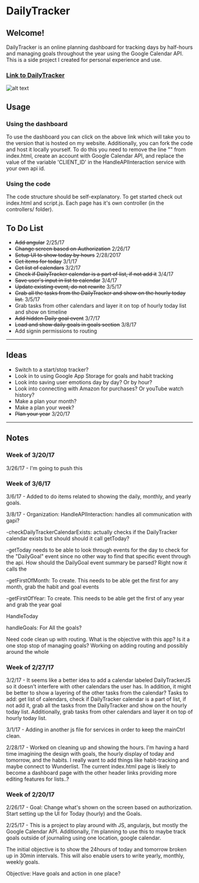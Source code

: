 # DailyTracker
## Welcome!
DailyTracker is an online planning dashboard for tracking days by half-hours and managing goals throughout the year using the Google Calendar API. This is a side project I created for personal experience and use.

### [Link to DailyTracker](http://qandeelsajid.com/projects/DailyTracker "DailyTracker")

![alt text](http://qandeelsajid.com/projects/DailyTracker/images/help1.png "Main page")


## Usage
### Using the dashboard
To use the dashboard you can click on the above link which will take you to the version that is hosted on my website. Additionally, you can fork the code and host it locally yourself. To do this you need to remove the line "<base href='http://qandeelsajid.com/projects/DailyTracker/'>" from index.html, create an account with Google Calendar API, and replace the value of the variable 'CLIENT_ID' in the HandleAPIInteraction service with your own api id.  

### Using the code
The code structure should be self-explanatory. To get started check out index.html and script.js. Each page has it's own controller (in the controllers/ folder).

## To Do List

<ul>
<li> <del>Add angular</del> 2/25/17 </li>
<li> <del>Change screen based on Authorization</del> 2/26/17</li>
<li> <del>Setup UI to show today by hours</del> 2/28/2017</li>
<li> <del>Get items for today</del> 3/1/17</li>
<li><del>Get list of calendars</del> 3/2/17</li>
<li><del>Check if DailyTracker calendar is a part of list, if not add it</del> 3/4/17</li>
<li><del>Save user's input in list to calendar</del> 3/4/17</li>
<li><del>Update existing event, do not rewrite</del> 3/5/17</li>
<li><del>Grab all the tasks from the DailyTracker and show on the hourly today list.</del> 3/5/17</li>
<li> Grab tasks from other calendars and layer it on top of hourly today list and  show on timeline</li>
<li><del>Add hidden Daily goal event</del> 3/7/17</li>
<li><del>Load and show daily goals in goals section</del> 3/8/17</li>
<li>Add signin permissions to routing </li>
</ul>


---
## Ideas
<ul>
<li>Switch to a start/stop tracker?</li>
<li>Look in to using Google App Storage for goals and habit tracking</li>
<li>Look into saving user emotions day by day? Or by hour? </li>
<li>Look into connecting with Amazon for purchases? Or youTube watch history?</li>
<li>Make a plan your month? </li>
<li>Make a plan your week?</li>
<li><del>Plan your year</del> 3/20/17</li>
</ul>


---
## Notes

### Week of 3/20/17
3/26/17 - I'm going to push this

### Week of 3/6/17
3/6/17 - Added to do items related to showing the daily, monthly, and yearly goals.

3/8/17 -
Organization:
HandleAPIInteraction: handles all communication with gapi?

-checkDailyTrackerCalendarExists: actually checks if the DailyTracker calendar exists but should should it call getToday?

-getToday needs to be able to look through events for the day to check for the "DailyGoal" event since no other way to find that specific event through the api. How should the DailyGoal event summary be parsed? Right now it calls the

-getFirstOfMonth: To create. This needs to be able get the first for any month, grab the habit and goal events

-getFirstOfYear: To create. This needs to be able get the first of any year and grab the year goal


HandleToday

handleGoals: For All the goals?

Need code clean up with routing. What is the objective with this app? Is it a one stop stop of managing goals?
Working on adding routing and possibly around the whole

### Week of 2/27/17
3/2/17 - It seems like a better idea to add a calendar labeled DailyTrackerJS so it doesn't interfere with other calendars the user has. In addition, it might be better to show a layering of the other tasks from the calendar?
Tasks to add: get list of calendars, check if DailyTracker calendar is a part of list, if not add it, grab all the tasks from the DailyTracker and show on the hourly today list. Additionally, grab tasks from other calendars and layer it on top of hourly today list.

3/1/17 - Adding in another js file for services in order to keep the mainCtrl clean.

2/28/17 - Worked on cleaning up and showing the hours. I'm having a hard time imagining the design with goals, the hourly display of today and tomorrow, and the habits. I really want to add things like habit-tracking and maybe connect to Wunderlist. The current index.html page is likely to become a dashboard page with the other header links providing more editing features for lists..?

### Week of 2/20/17
2/26/17 - Goal: Change what's shown on the screen based on authorization. Start setting up the UI for Today (hourly) and the Goals.

2/25/17 - This is a project to play around with JS, angularjs, but mostly the Google Calendar API. Additionally, I'm planning to use this to maybe track goals outside of journaling using one location, google calendar.

The initial objective is to show the 24hours of today and tomorrow broken up in 30min intervals. This will also enable users to write yearly, monthly, weekly goals.

Objective: Have goals and action in one place?
